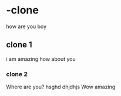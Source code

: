 # -clone
how are you boy
## clone 1
i am amazing how about you
### clone 2
Where are you?
hsghd dhjdhjs
Wow amazing
